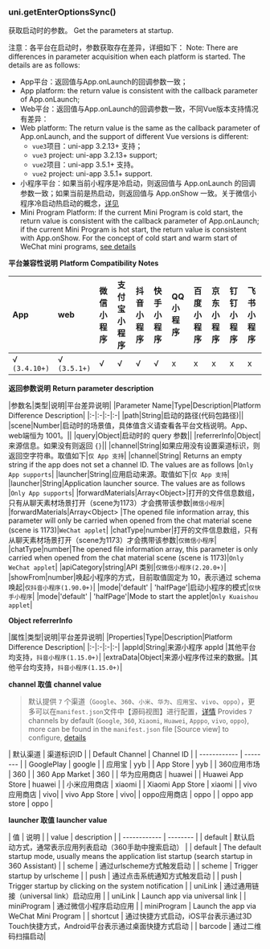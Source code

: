 ### uni.getEnterOptionsSync()

获取启动时的参数。
Get the parameters at startup.

注意：各平台在启动时，参数获取存在差异，详细如下：
Note: There are differences in parameter acquisition when each platform is started. The details are as follows:
- App平台：返回值与App.onLaunch的回调参数一致；
- App platform: the return value is consistent with the callback parameter of App.onLaunch;
- Web平台：返回值与App.onLaunch的回调参数一致，不同Vue版本支持情况有差异：
- Web platform: The return value is the same as the callback parameter of App.onLaunch, and the support of different Vue versions is different:
	* `vue3`项目：uni-app 3.2.13+ 支持；
	* `vue3` project: uni-app 3.2.13+ support;
	* `vue2`项目：uni-app 3.5.1+ 支持。
	* `vue2` project: uni-app 3.5.1+ support.
- 小程序平台：如果当前小程序是冷启动，则返回值与 App.onLaunch 的回调参数一致；如果当前是热启动，则返回值与 App.onShow 一致。关于微信小程序冷启动热启动的概念，[详见](https://developers.weixin.qq.com/miniprogram/dev/framework/runtime/operating-mechanism.html)
- Mini Program Platform: If the current Mini Program is cold start, the return value is consistent with the callback parameter of App.onLaunch; if the current Mini Program is hot start, the return value is consistent with App.onShow. For the concept of cold start and warm start of WeChat mini programs, [see details](https://developers.weixin.qq.com/miniprogram/dev/framework/runtime/operating-mechanism.html)

**平台兼容性说明**
**Platform Compatibility Notes**

|App|web|微信小程序|支付宝小程序|抖音小程序|快手小程序|QQ小程序|百度小程序|京东小程序|钉钉小程序|飞书小程序|
|:-|:-|:-|:-|:-|:-|:-|:-|:-|:-|:-|
|√ `(3.4.10+)`|√ `(3.5.1+)`|√|√|√|√|x|x|x|x|x|

**返回参数说明**
**Return parameter description**

|参数名|类型|说明|平台差异说明|
|Parameter Name|Type|Description|Platform Difference Description|
|:-|:-|:-|:-|
|path|String|启动的路径(代码包路径)||
|scene|Number|启动时的场景值，具体值含义请查看各平台文档说明。App、web端恒为 1001。||
|query|Object|启动时的 query 参数||
|referrerInfo|Object|来源信息。如果没有则返回 `{}`||
|channel|String|如果应用没有设置渠道标识，则返回空字符串。取值如下|`仅 App 支持`|
|channel|String| Returns an empty string if the app does not set a channel ID. The values are as follows |`Only App supports`|
|launcher|String|应用启动来源。取值如下|`仅 App 支持`|
|launcher|String|Application launcher source. The values are as follows |`Only App supports`|
|forwardMaterials|Array\<Object\>|打开的文件信息数组，只有从聊天素材场景打开（scene为1173）才会携带该参数|`微信小程序`|
|forwardMaterials|Array\<Object\> |The opened file information array, this parameter will only be carried when opened from the chat material scene (scene is 1173)|`WeChat applet`|
|chatType|number|打开的文件信息数组，只有从聊天素材场景打开（scene为1173）才会携带该参数|`仅微信小程序`|
|chatType|number|The opened file information array, this parameter is only carried when opened from the chat material scene (scene is 1173)|`Only WeChat applet`|
|apiCategory|string|API 类别|`仅微信小程序(2.20.0+)`|
|showFrom|number|唤起小程序的方式，目前取值固定为 10，表示通过 schema 唤起|`仅抖音小程序(1.90.0+)`|
|mode|'default' \| 'halfPage'|启动小程序的模式|`仅快手小程序`|
|mode|'default' \| 'halfPage'|Mode to start the applet|`Only Kuaishou applet`|

**Object referrerInfo**

|属性|类型|说明|平台差异说明|
|Properties|Type|Description|Platform Difference Description|
|:-|:-|:-|:-|
|appId|String|来源小程序 appId |其他平台均支持，`抖音小程序(1.15.0+)`|
|extraData|Object|来源小程序传过来的数据。|其他平台均支持，`抖音小程序(1.15.0+)`|

**channel 取值**
**channel value**
> 默认提供 `7`  个渠道（`Google`、`360`、`小米`、`华为`、`应用宝`、`vivo`、`oppo`），更多可以在`manifest.json`文件中【源码视图】进行配置，[详情](https://ask.dcloud.net.cn/article/35974)
> Provides `7` channels by default (`Google`, `360`, `Xiaomi`, `Huawei`, `Apppo`, `vivo`, `oppo`), more can be found in the `manifest.json` file [Source view] to configure, [details](https://ask.dcloud.net.cn/article/35974)

| 默认渠道     | 渠道标识ID |
| Default Channel | Channel ID |
| ------------ | -------- |
| GooglePlay   | google   |
| 应用宝       | yyb      |
| App Store | yyb |
| 360应用市场  | 360      |
| 360 App Market | 360 |
| 华为应用商店 | huawei   |
| Huawei App Store | huawei |
| 小米应用商店 | xiaomi   |
| Xiaomi App Store | xiaomi |
| vivo应用商店 | vivo|
| vivo App Store | vivo|
| oppo应用商店 |  oppo  |
| oppo app store | oppo |

**launcher 取值**
**launcher value**

| 值     | 说明 |
| value | description |
| ------------ | -------- |
| default   | 默认启动方式，通常表示应用列表启动（360手助中搜索启动）   |
| default | The default startup mode, usually means the application list startup (search startup in 360 Assistant) |
| scheme       | 通过urlscheme方式触发启动      |
| scheme | Trigger startup by urlscheme |
| push  | 通过点击系统通知方式触发启动      |
| push | Trigger startup by clicking on the system notification |
| uniLink |  通过通用链接（universal link）启动应用  |
| uniLink | Launch app via universal link |
| miniProgram |  通过微信小程序启动应用  |
| miniProgram | Launch the app via WeChat Mini Program |
| shortcut | 通过快捷方式启动，iOS平台表示通过3D Touch快捷方式，Android平台表示通过桌面快捷方式启动   |
| barcode | 通过二维码扫描启动|
